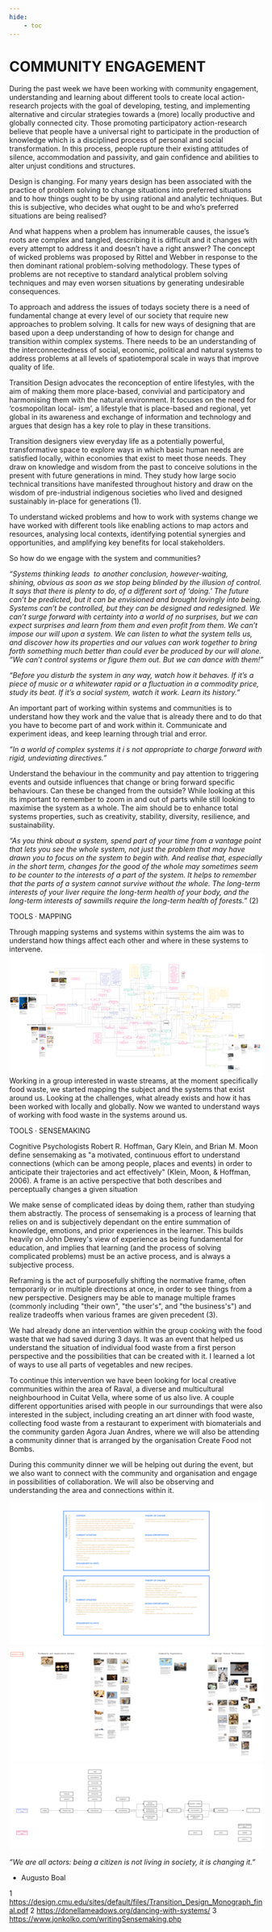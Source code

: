 ```yaml
---
hide:
    - toc
---
```


# **COMMUNITY ENGAGEMENT**

During the past week we have been working with community engagement, understanding and learning about different tools to create local action-research projects with the goal of developing, testing, and implementing alternative and circular strategies towards a (more) locally productive and globally connected city. Those promoting participatory action-research believe that people have a universal right to participate in the production of knowledge which is a disciplined process of personal and social transformation. In this process, people rupture their existing attitudes of silence, accommodation and passivity, and gain confidence and abilities to alter unjust conditions and structures.

Design is changing. For many years design has been associated with the practice of problem solving to change situations into preferred situations and to how things ought to be by using rational and analytic techniques. But this is subjective, who decides what ought to be and who’s preferred situations are being realised?

And what happens when a problem has innumerable causes, the issue’s roots are complex and tangled, describing it is difficult and it changes with every attempt to address it and doesn’t have a right answer? The concept of wicked problems was proposed by Rittel and Webber in response to the then dominant rational problem-solving methodology. These types of problems are not receptive to standard analytical problem solving techniques and may even worsen situations by generating undesirable consequences. 

To approach and address the issues of todays society there is a need of fundamental change at every level of our society that require new approaches to problem solving. It calls for new ways of designing that are based upon a deep understanding of how to design for change and transition within complex systems. There needs to be an understanding of the interconnectedness of social, economic, political and natural systems to address problems at all levels of spatiotemporal scale in ways that improve quality of life. 

Transition Design advocates the reconception of entire lifestyles, with the aim of making them more place-based, convivial and participatory and harmonising them with the natural environment. It focuses on the need for ‘cosmopolitan local- ism’, a lifestyle that is place-based and regional, yet global in its awareness and exchange of information and technology and argues that design has a key role to play in these transitions.

Transition designers view everyday life as a potentially powerful, transformative space to explore ways in which basic human needs are satisfied locally, within economies that exist to meet those needs. They draw on knowledge and wisdom from the past to conceive solutions in the present with future generations in mind. They study how large socio technical transitions have manifested throughout history and draw on the wisdom of pre-industrial indigenous societies who lived and designed sustainably in-place for generations (1).

To understand wicked problems and how to work with systems change we have worked with different tools like enabling actions to map actors and resources, analysing local contexts, identifying potential synergies and opportunities, and amplifying key benefits for local stakeholders.

So how do we engage with the system and communities?

*“Systems thinking leads  to another conclusion, however-waiting, shining, obvious as soon as we stop being blinded by the illusion of control. It says that there is plenty to do, of a different sort of ‘doing.’ The future can’t be predicted, but it can be envisioned and brought lovingly into being. Systems can’t be controlled, but they can be designed and redesigned. We can’t surge forward with certainty into a world of no surprises, but we can expect surprises and learn from them and even profit from them. We can’t impose our will upon a system. We can listen to what the system tells us, and discover how its properties and our values can work together to bring forth something much better than could ever be produced by our will alone. “We can’t control systems or figure them out. But we can dance with them!”*

*“Before you disturb the system in any way, watch how it behaves. If it’s a piece of music or a whitewater rapid or a fluctuation in a commodity price, study its beat. If it’s a social system, watch it work. Learn its history.”*

An important part of working within systems and communities is to understand how they work and the value that is already there and to do that you have to become part of and work within it. Communicate and experiment ideas, and keep learning through trial and error.

*”In a world of complex systems it i s not appropriate to charge forward with rigid, undeviating directives.”*  

Understand the behaviour in the community and pay attention to triggering events and outside influences that change or bring forward specific behaviours. Can these be changed from the outside? While looking at this its important to remember to zoom in and out of parts while still looking to maximise the system as a whole. The aim should be to enhance total systems properties, such as creativity, stability, diversity, resilience, and sustainability.

*“As you think about a system, spend part of your time from a vantage point that lets you see the whole system, not just the problem that may have drawn you to focus on the system to begin with. And realise that, especially in the short term, changes for the good of the whole may sometimes seem to be counter to the interests of a part of the system. It helps to remember that the parts of a system cannot survive without the whole. The long-term interests of your liver require the long-term health of your body, and the long-term interests of sawmills require the long-term health of forests.”* (2)

TOOLS · MAPPING

Through mapping systems and systems within systems the aim was to understand how things affect each other and where in these systems to intervene. 
![](../images/CommunityEngagement/map.png)
Working in a group interested in waste streams, at the moment specifically food waste, we started mapping the subject and the systems that exist around us. Looking at the challenges, what already exists and how it has been worked with locally and globally. Now we wanted to understand ways of working with food waste in the systems around us. 

TOOLS · SENSEMAKING

Cognitive Psychologists Robert R. Hoffman, Gary Klein, and Brian M. Moon define sensemaking as "a motivated, continuous effort to understand connections (which can be among people, places and events) in order to anticipate their trajectories and act effectively" (Klein, Moon, & Hoffman, 2006).
A frame is an active perspective that both describes and perceptually changes a given situation

We make sense of complicated ideas by doing them, rather than studying them abstractly. The process of sensemaking is a process of learning that relies on and is subjectively dependant on the entire summation of knowledge, emotions, and prior experiences in the learner. This builds heavily on John Dewey's view of experience as being fundamental for education, and implies that learning (and the process of solving complicated problems) must be an active process, and is always a subjective process. 

Reframing is the act of purposefully shifting the normative frame, often temporarily or in multiple directions at once, in order to see things from a new perspective. Designers may be able to manage multiple frames (commonly including "their own", "the user's", and "the business's") and realize tradeoffs when various frames are given precedent (3). 

We had already done an intervention within the group cooking with the food waste that we had saved during 3 days. It was an event that helped us understand the situation of individual food waste from a first person perspective and the possibilities that can be created with it. I learned a lot of ways to use all parts of vegetables and new recipes. 

To continue this intervention we have been looking for local creative communities within the area of Raval, a diverse and multicultural neighbourhood in Cuitat Vella, where some of us also live. A couple different opportunities arised with people in our surroundings that were also interested in the subject, including creating an art dinner with food waste, collecting food waste from a restaurant to experiment with biomaterials and the community garden Agora Juan Andres, where we will also be attending a community dinner that is arranged by the organisation Create Food not Bombs.  

During this community dinner we will be helping out during the event, but we also want to connect with the community and organisation and engage in possibilities of collaboration. We will also be observing and understanding the area and connections within it. 

![](../images/CommunityEngagement/mapce1.jpg)
![](../images/CommunityEngagement/ideas.png)
![](../images/CommunityEngagement/supplychain.png)

*”We are all actors: being a citizen is not living in society, it is changing it.”* 
- Augusto Boal

1 https://design.cmu.edu/sites/default/files/Transition_Design_Monograph_final.pdf 
2 https://donellameadows.org/dancing-with-systems/ 
3 https://www.jonkolko.com/writingSensemaking.php  

